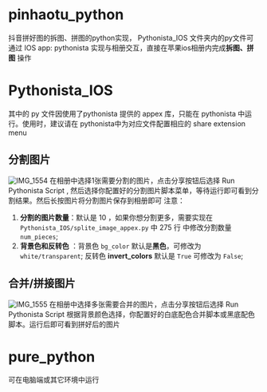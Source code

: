 # pinhaotu_python
抖音拼好图的拆图、拼图的python实现， Pythonista_IOS 文件夹内的py文件可通过 IOS app: pythonista 实现与相册交互，直接在苹果ios相册内完成**拆图、拼图** 操作

# Pythonista_IOS
其中的 py 文件因使用了pythonista 提供的 appex 库，只能在 pythonista 中运行。使用时，建议请在 pythonista中为对应文件配置相应的 share extension menu

## 分割图片
![IMG_1554](https://github.com/user-attachments/assets/37a4a8cf-27d9-48fa-8217-967632410426)
在相册中选择1张需要分割的图片，点击分享按钮后选择 Run Pythonista Script , 然后选择你配置好的分割图片脚本菜单，等待运行即可看到分割结果。然后长按图片将分割图片保存到相册即可
注意：
1. **分割的图片数量**：默认是 10 ，如果你想分割更多，需要实现在 `Pythonista_IOS/splite_image_appex.py` 中 275 行 中修改分割数量 `num_pieces`;
2. **背景色和反转色** ：背景色 `bg_color` 默认是**黑色**，可修改为 `white/transparent`; 反转色 **invert_colors** 默认是 `True` 可修改为 `False`;

## 合并/拼接图片
![IMG_1555](https://github.com/user-attachments/assets/a06589d8-fe30-48c1-9d69-a0097637724f)
在相册中选择多张需要合并的图片，点击分享按钮后选择 Run Pythonista Script 根据背景颜色选择，你配置好的白底配色合并脚本或黑底配色脚本。运行后即可看到拼好后的图片

# pure_python
可在电脑端或其它环境中运行
